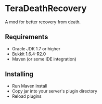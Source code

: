 TeraDeathRecovery
=================

A mod for better recovery from death.


Requirements
------------

- Oracle JDK 1.7 or higher
- Bukkit 1.6.4-R2.0
- Maven (or some IDE integration)


Installing
----------

- Run Maven install
- Copy jar into your server's plugin directory
- Reload plugins

